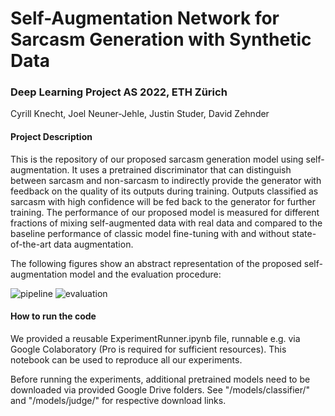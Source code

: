 # Self-Augmentation Network for Sarcasm Generation with Synthetic Data
### Deep Learning Project AS 2022, ETH Zürich
Cyrill Knecht, Joel Neuner-Jehle, Justin Studer, David Zehnder

#### Project Description
This is the repository of our proposed sarcasm generation model using self-augmentation. It uses a pretrained discriminator that can distinguish between sarcasm and non-sarcasm to indirectly provide the generator with feedback on the quality of its outputs during training. Outputs classified as sarcasm with high confidence will be fed back to the generator for further training. The performance of our proposed model is measured for different fractions of mixing self-augmented data with real data and compared to the baseline performance of classic model fine-tuning with and without state-of-the-art data augmentation.

The following figures show an abstract representation of the proposed self-augmentation model and the evaluation procedure:

![pipeline](https://user-images.githubusercontent.com/49750403/210408303-c0549c0b-2d2a-45a9-a253-5a0cbfbac364.png)
![evaluation](https://user-images.githubusercontent.com/49750403/210408786-dc5d9587-d988-42fd-9553-718264f6c68b.png)


#### How to run the code
We provided a reusable ExperimentRunner.ipynb file, runnable e.g. via Google Colaboratory (Pro is required for sufficient resources). This notebook can be used to reproduce all our experiments.

Before running the experiments, additional pretrained models need to be downloaded via provided Google Drive folders. See "/models/classifier/" and "/models/judge/" for respective download links.
